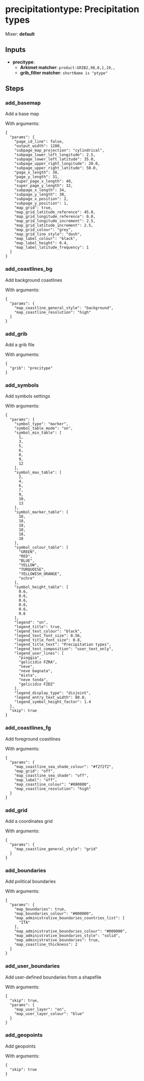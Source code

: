 # precipitationtype: Precipitation types

Mixer: **default**

## Inputs

* **precitype**:
    * **Arkimet matcher**: `product:GRIB2,98,0,1,19,,`
    * **grib_filter matcher**: `shortName is "ptype"`

## Steps

### add_basemap

Add a base map

With arguments:
```
{
  "params": {
    "page_id_line": false,
    "output_width": 1280,
    "subpage_map_projection": "cylindrical",
    "subpage_lower_left_longitude": 2.5,
    "subpage_lower_left_latitude": 35.0,
    "subpage_upper_right_longitude": 20.0,
    "subpage_upper_right_latitude": 50.0,
    "page_x_length": 38,
    "page_y_length": 31,
    "super_page_x_length": 40,
    "super_page_y_length": 32,
    "subpage_x_length": 34,
    "subpage_y_length": 30,
    "subpage_x_position": 2,
    "subpage_y_position": 1,
    "map_grid": true,
    "map_grid_latitude_reference": 45.0,
    "map_grid_longitude_reference": 0.0,
    "map_grid_longitude_increment": 2.5,
    "map_grid_latitude_increment": 2.5,
    "map_grid_colour": "grey",
    "map_grid_line_style": "dash",
    "map_label_colour": "black",
    "map_label_height": 0.4,
    "map_label_latitude_frequency": 1
  }
}
```

### add_coastlines_bg

Add background coastlines

With arguments:
```
{
  "params": {
    "map_coastline_general_style": "background",
    "map_coastline_resolution": "high"
  }
}
```

### add_grib

Add a grib file

With arguments:
```
{
  "grib": "precitype"
}
```

### add_symbols

Add symbols settings

With arguments:
```
{
  "params": {
    "symbol_type": "marker",
    "symbol_table_mode": "on",
    "symbol_min_table": [
      1,
      3,
      5,
      6,
      8,
      9,
      12
    ],
    "symbol_max_table": [
      2,
      4,
      6,
      7,
      9,
      10,
      13
    ],
    "symbol_marker_table": [
      18,
      18,
      18,
      18,
      18,
      18
    ],
    "symbol_colour_table": [
      "GREEN",
      "RED",
      "BLUE",
      "YELLOW",
      "TURQUOISE",
      "YELLOWISH_ORANGE",
      "ochre"
    ],
    "symbol_height_table": [
      0.6,
      0.6,
      0.6,
      0.6,
      0.6,
      0.6
    ],
    "legend": "on",
    "legend_title": true,
    "legend_text_colour": "black",
    "legend_text_font_size": 0.56,
    "legend_title_font_size": 0.8,
    "legend_title_text": "Precipitation types",
    "legend_text_composition": "user_text_only",
    "legend_user_lines": [
      "pioggia",
      "gelicidio FZRA",
      "neve",
      "neve bagnata",
      "mista",
      "neve tonda",
      "gelicidio FZDZ"
    ],
    "legend_display_type": "disjoint",
    "legend_entry_text_width": 80.0,
    "legend_symbol_height_factor": 1.4
  },
  "skip": true
}
```

### add_coastlines_fg

Add foreground coastlines

With arguments:
```
{
  "params": {
    "map_coastline_sea_shade_colour": "#f2f2f2",
    "map_grid": "off",
    "map_coastline_sea_shade": "off",
    "map_label": "off",
    "map_coastline_colour": "#000000",
    "map_coastline_resolution": "high"
  }
}
```

### add_grid

Add a coordinates grid

With arguments:
```
{
  "params": {
    "map_coastline_general_style": "grid"
  }
}
```

### add_boundaries

Add political boundaries

With arguments:
```
{
  "params": {
    "map_boundaries": true,
    "map_boundaries_colour": "#000000",
    "map_administrative_boundaries_countries_list": [
      "ITA"
    ],
    "map_administrative_boundaries_colour": "#000000",
    "map_administrative_boundaries_style": "solid",
    "map_administrative_boundaries": true,
    "map_coastline_thickness": 2
  }
}
```

### add_user_boundaries

Add user-defined boundaries from a shapefile

With arguments:
```
{
  "skip": true,
  "params": {
    "map_user_layer": "on",
    "map_user_layer_colour": "blue"
  }
}
```

### add_geopoints

Add geopoints

With arguments:
```
{
  "skip": true
}
```


